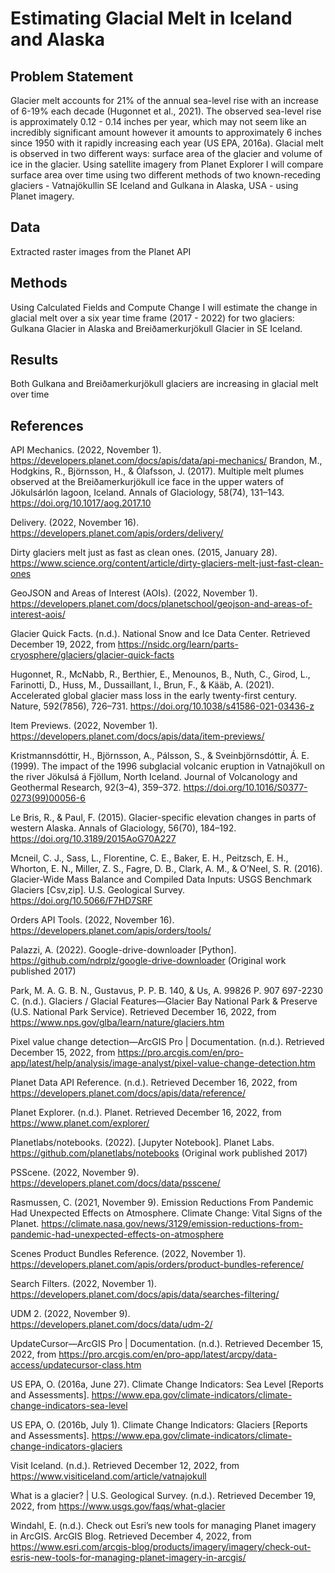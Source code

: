 # Estimating Glacial Melt in Iceland and Alaska

## Problem Statement

Glacier melt accounts for 21% of the annual sea-level rise with an increase of 6-19% each decade (Hugonnet et al., 2021). The observed sea-level rise is approximately 0.12 - 0.14 inches per year, which may not seem like an incredibly significant amount however it amounts to approximately 6 inches since 1950 with it rapidly increasing each year (US EPA, 2016a). Glacial melt is observed in two different ways: surface area of the glacier and volume of ice in the glacier. Using satellite imagery from Planet Explorer I will compare surface area over time using two different methods of two known-receding glaciers - Vatnajökullin SE Iceland and Gulkana in Alaska, USA - using Planet imagery. 

## Data

Extracted raster images from the Planet API

## Methods

Using Calculated Fields and Compute Change I will estimate the change in glacial melt over a six year time frame (2017 - 2022) for two glaciers: Gulkana Glacier in Alaska and Breiðamerkurjökull Glacier in SE Iceland.

## Results

Both Gulkana and Breiðamerkurjökull glaciers are increasing in glacial melt over time

## References

API Mechanics. (2022, November 1). https://developers.planet.com/docs/apis/data/api-mechanics/
Brandon, M., Hodgkins, R., Björnsson, H., & Ólafsson, J. (2017). Multiple melt plumes observed at the Breiðamerkurjökull ice face in the upper waters of Jökulsárlón lagoon, Iceland. Annals of Glaciology, 58(74), 131–143. https://doi.org/10.1017/aog.2017.10

Delivery. (2022, November 16). https://developers.planet.com/apis/orders/delivery/

Dirty glaciers melt just as fast as clean ones. (2015, January 28). https://www.science.org/content/article/dirty-glaciers-melt-just-fast-clean-ones

GeoJSON and Areas of Interest (AOIs). (2022, November 1). https://developers.planet.com/docs/planetschool/geojson-and-areas-of-interest-aois/

Glacier Quick Facts. (n.d.). National Snow and Ice Data Center. Retrieved December 19, 2022, from https://nsidc.org/learn/parts-cryosphere/glaciers/glacier-quick-facts

Hugonnet, R., McNabb, R., Berthier, E., Menounos, B., Nuth, C., Girod, L., Farinotti, D., Huss, M., Dussaillant, I., Brun, F., & Kääb, A. (2021). Accelerated global glacier mass loss in the early twenty-first century. Nature, 592(7856), 726–731. https://doi.org/10.1038/s41586-021-03436-z

Item Previews. (2022, November 1). https://developers.planet.com/docs/apis/data/item-previews/

Kristmannsdóttir, H., Björnsson, A., Pálsson, S., & Sveinbjörnsdóttir, Á. E. (1999). The impact of the 1996 subglacial volcanic eruption in Vatnajökull on the river Jökulsá á Fjöllum, North Iceland. Journal of Volcanology and Geothermal Research, 92(3–4), 359–372. https://doi.org/10.1016/S0377-0273(99)00056-6

Le Bris, R., & Paul, F. (2015). Glacier-specific elevation changes in parts of western Alaska. Annals of Glaciology, 56(70), 184–192. https://doi.org/10.3189/2015AoG70A227

Mcneil, C. J., Sass, L., Florentine, C. E., Baker, E. H., Peitzsch, E. H., Whorton, E. N., Miller, Z. S., Fagre, D. B., Clark, A. M., & O’Neel, S. R. (2016). Glacier-Wide Mass Balance and Compiled Data Inputs: USGS Benchmark Glaciers [Csv,zip]. U.S. Geological Survey. https://doi.org/10.5066/F7HD7SRF

Orders API Tools. (2022, November 16). https://developers.planet.com/apis/orders/tools/

Palazzi, A. (2022). Google-drive-downloader [Python]. https://github.com/ndrplz/google-drive-downloader (Original work published 2017)

Park, M. A. G. B. N., Gustavus, P. P. B. 140, & Us, A. 99826 P. 907 697-2230 C. (n.d.). Glaciers / Glacial Features—Glacier Bay National Park & Preserve (U.S. National Park Service). Retrieved December 16, 2022, from https://www.nps.gov/glba/learn/nature/glaciers.htm

Pixel value change detection—ArcGIS Pro | Documentation. (n.d.). Retrieved December 15, 2022, from https://pro.arcgis.com/en/pro-app/latest/help/analysis/image-analyst/pixel-value-change-detection.htm

Planet Data API Reference. (n.d.). Retrieved December 16, 2022, from https://developers.planet.com/docs/apis/data/reference/

Planet Explorer. (n.d.). Planet. Retrieved December 16, 2022, from https://www.planet.com/explorer/

Planetlabs/notebooks. (2022). [Jupyter Notebook]. Planet Labs. https://github.com/planetlabs/notebooks (Original work published 2017)

PSScene. (2022, November 9). https://developers.planet.com/docs/data/psscene/

Rasmussen, C. (2021, November 9). Emission Reductions From Pandemic Had Unexpected Effects on Atmosphere. Climate Change: Vital Signs of the Planet. https://climate.nasa.gov/news/3129/emission-reductions-from-pandemic-had-unexpected-effects-on-atmosphere

Scenes Product Bundles Reference. (2022, November 1). https://developers.planet.com/apis/orders/product-bundles-reference/

Search Filters. (2022, November 1). https://developers.planet.com/docs/apis/data/searches-filtering/

UDM 2. (2022, November 9). https://developers.planet.com/docs/data/udm-2/

UpdateCursor—ArcGIS Pro | Documentation. (n.d.). Retrieved December 15, 2022, from https://pro.arcgis.com/en/pro-app/latest/arcpy/data-access/updatecursor-class.htm

US EPA, O. (2016a, June 27). Climate Change Indicators: Sea Level [Reports and Assessments]. https://www.epa.gov/climate-indicators/climate-change-indicators-sea-level

US EPA, O. (2016b, July 1). Climate Change Indicators: Glaciers [Reports and Assessments]. https://www.epa.gov/climate-indicators/climate-change-indicators-glaciers

Visit Iceland. (n.d.). Retrieved December 12, 2022, from https://www.visiticeland.com/article/vatnajokull

What is a glacier? | U.S. Geological Survey. (n.d.). Retrieved December 19, 2022, from https://www.usgs.gov/faqs/what-glacier

Windahl, E. (n.d.). Check out Esri’s new tools for managing Planet imagery in ArcGIS. ArcGIS Blog. Retrieved December 4, 2022, from https://www.esri.com/arcgis-blog/products/imagery/imagery/check-out-esris-new-tools-for-managing-planet-imagery-in-arcgis/


